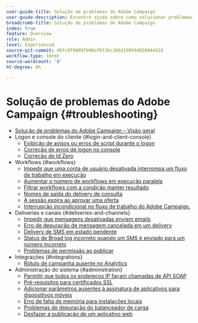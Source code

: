 ```yaml
---
user-guide-title: Solução de problemas do Adobe Campaign
user-guide-description: Encontre ajuda sobre como solucionar problemas do Adobe Campaign.
breadcrumb-title: Solução de problemas do Adobe Campaign
index: true
feature: Overview
role: Admin
level: Experienced
source-git-commit: d0fc0f9009f090af6f2bc366d199594026044d18
workflow-type: tm+mt
source-wordcount: '0'
ht-degree: 0%

---
```



# Solução de problemas do Adobe Campaign {#troubleshooting}

+ [Solução de problemas do Adobe Campaign – Visão geral](/help/troubleshoot-adobe-campaign/overview.md)
+ Logon e console do cliente {#login-and-client-console}
   + [Exibição de avisos ou erros de script durante o logon](/help/troubleshoot-adobe-campaign/script-error-during-login-errors.md)
   + [Correção de erros de logon no console](/help/troubleshoot-adobe-campaign/console-login-errors.md)
   + [Correção de Id Zero](/help/troubleshoot-adobe-campaign/fixing-zero-id.md)
+ Workflows {#workflows}
   + [Impedir que uma conta de usuário desativada interrompa um fluxo de trabalho em execução](/help/troubleshoot-adobe-campaign/prevent-disabled-accounts-from-stopping-workflow.md)
   + [Aumentar o número de workflows em execução paralela](/help/troubleshoot-adobe-campaign/increase-parallel-workflows.md)
   + [Filtrar workflows com a condição manter resultado](/help/troubleshoot-adobe-campaign/keep-result-workflow.md)
   + [Nomes de saída do delivery de consulta](/help/troubleshoot-adobe-campaign/query-delivery-output-names.md)
   + [A sessão expira ao aprovar uma oferta](/help/troubleshoot-adobe-campaign/session-expired-approving-offer.md)
   + [Interrupção incondicional no fluxo de trabalho do Adobe Campaign.](/help/troubleshoot-adobe-campaign/unconditional-stop-workflow.md)
+ Deliveries e canais {#deliveries-and-channels}
   + [Impedir que mensagens desativadas enviem emails](/help/troubleshoot-adobe-campaign/disabled-messages-sending-emails.md)
   + [Erro de depuração de mensagem cancelada em um delivery](/help/troubleshoot-adobe-campaign/message-cancelled-error.md)
   + [Delivery de SMS em estado pendente](/help/troubleshoot-adobe-campaign/resolve-pending-state-sms-delivery.md)
   + [Status de Broad log incorreto quando um SMS é enviado para um número incorreto](/help/troubleshoot-adobe-campaign/sms-broad-log.md)
   + [Problemas de permissão ao publicar](/help/troubleshoot-adobe-campaign/publishing-permissions-issues.md)
+ Integrações {#integrations}
   + [Rótulo de campanha ausente no Analytics](/help/troubleshoot-adobe-campaign/missing-campaign-label.md)
+ Administração do sistema {#administration}
   + [Permitir que todos os endereços IP façam chamadas de API SOAP](/help/troubleshoot-adobe-campaign/allow-all-ip-address-to-make-soap-calls.md)
   + [Pré-requisitos para certificados SSL](/help/troubleshoot-adobe-campaign/ssl-pre-requisites.md)
   + [Adicionar parâmetros ausentes à assinatura de aplicativos para dispositivos móveis](/help/troubleshoot-adobe-campaign/missing-parameters-app-subscription.md)
   + [Erro de falta de memória para instalações locais](/help/troubleshoot-adobe-campaign/troubleshooting-memory-issues.md)
   + [Problemas de depuração do balanceador de carga](/help/troubleshoot-adobe-campaign/load-balancer-issues.md)
   + [Desfazer a publicação de um aplicativo web](/help/troubleshoot-adobe-campaign/unpublish-web-application.md)